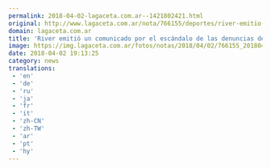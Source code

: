 ```yaml
---
permalink: 2018-04-02-lagaceta.com.ar--1421802421.html
original: http://www.lagaceta.com.ar/nota/766155/deportes/river-emitio-comunicado-escandalo-denuncias-abuso-menores-pension.html
domain: lagaceta.com.ar
title: 'River emitió un comunicado por el escándalo de las denuncias de abuso de menores en su pensión'
image: https://img.lagaceta.com.ar/fotos/notas/2018/04/02/766155_20180402155206.jpg
date: 2018-04-02 19:13:25
category: news
translations: 
 - 'en'
 - 'de'
 - 'ru'
 - 'ja'
 - 'fr'
 - 'it'
 - 'zh-CN'
 - 'zh-TW'
 - 'ar'
 - 'pt'
 - 'hy'
---
```


